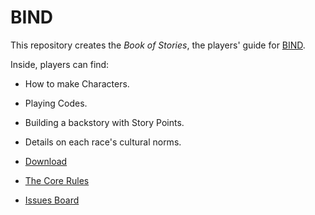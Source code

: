 # BIND

This repository creates the *Book of Stories*, the players' guide for [BIND][core].

Inside, players can find:

- How to make Characters.
- Playing Codes.
- Building a backstory with Story Points.
- Details on each race's cultural norms.

- [Download][download]
- [The Core Rules][core]
- [Issues Board][issues]

[core]: https://gitlab.com/bindrpg/core
[download]: https://gitlab.com/bindrpg/stories/-/jobs/artifacts/master/raw/stories.pdf?job=compile_pdf
[issues]: https://gitlab.com/bindrpg/aif
